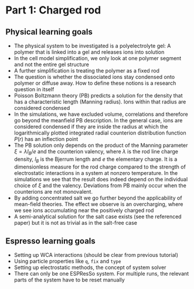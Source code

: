 # Part 1: Charged rod

## Physical learning goals

* The physical system to be investigated is a polyelectrolyte gel: A polymer that is linked into a gel and releases ions into solution
* In the cell model simplification, we only look at one polymer segment and not the entire gel structure
* A further simplification is treating the polymer as a fixed rod
* The question is whether the dissociated ions stay condensed onto polymer or diffuse away. How to define these notions is a research question in itself
* Poisson Boltzmann theory (PB) predicts a solution for the density that has a characteristic length (Manning radius). Ions within that radius are considered condensed
* In the simulations, we have excluded volume, correlations and therefore go beyond the meanfield PB description. In the general case, ions are considered condensed if they are inside the radius at which the logarithmically plotted integrated radial counterion distribution function $P(r)$ has an inflection point
* The PB solution only depends on the product of the Manning parameter $\xi = \lambda l_B/e$ and the counterion valency, where $\lambda$ is the rod line charge density, $l_B$ is the Bjerrum length and $e$ the elementary charge. It is a dimensionless measure for the rod charge compared to the strength of electrostatic interactions in a system at nonzero temperature. In the simulations we see that the result does indeed depend on the individual choice of $\xi$ and the valency. Deviations from PB mainly occur when the counterions are not monovalent.
* By adding concentrated salt we go further beyond the applicability of mean-field theories. The effect we observe is an overcharging, where we see ions accumulating near the positively charged rod
* A semi-analytical solution for the salt case exists (see the referenced paper) but it is not as trivial as in the salt-free case


## Espresso learning goals

* Setting up WCA interactions (should be clear from previous tutorial)
* Using particle properties like ``q``, ``fix`` and ``type``
* Setting up electrostatic methods, the concept of system solver
* There can only be one ESPResSo system. For multiple runs, the relevant parts of the system have to be reset manually
